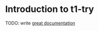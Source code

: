 # Introduction to t1-try

TODO: write [great documentation](http://jacobian.org/writing/what-to-write/)
